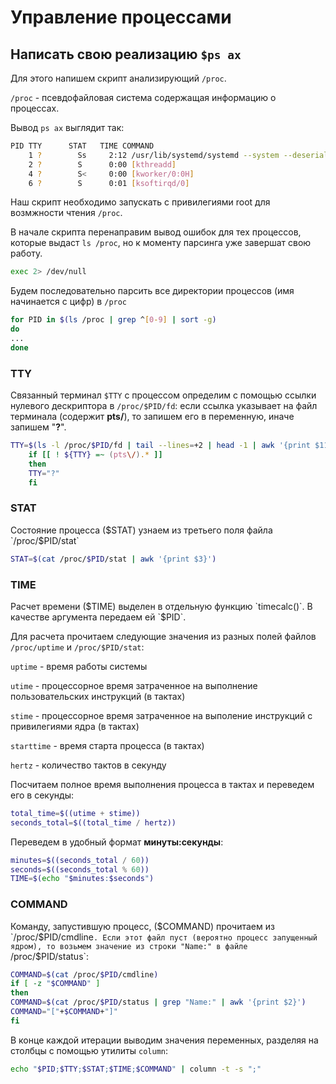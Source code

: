 # Управление процессами

## Написать свою реализацию `$ps ax`

Для этого напишем скрипт анализирующий `/proc`.

`/proc` - псевдофайловая система содержащая информацию о процессах.

Вывод `ps ax` выглядит так:
```bash
PID TTY      STAT   TIME COMMAND
    1 ?        Ss     2:12 /usr/lib/systemd/systemd --system --deserialize 35
    2 ?        S      0:00 [kthreadd]
    4 ?        S<     0:00 [kworker/0:0H]
    6 ?        S      0:01 [ksoftirqd/0]

```

Наш скрипт необходимо запускать с привилегиями root для возмжности чтения `/proc`.

В начале скрипта перенаправим вывод ошибок для тех процессов, которые выдаст `ls /proc`, но к моменту парсинга уже завершат свою работу.
```bash
exec 2> /dev/null
```

Будем последовательно парсить все директории процессов (имя начинается с цифр)  в `/proc`
```bash
for PID in $(ls /proc | grep ^[0-9] | sort -g)
do
...
done
```

### TTY
Связанный терминал `$TTY` с процессом определим с помощью ссылки нулевого дескриптора в `/proc/$PID/fd`:
если ссылка указывает на файл терминала (содержит **pts/**), то запишем его в переменную, иначе запишем "**?**".
```bash
TTY=$(ls -l /proc/$PID/fd | tail --lines=+2 | head -1 | awk '{print $11}'  | cut -d "/" -f 3,4)
	if [[ ! ${TTY} =~ (pts\/).* ]]
	then
	TTY="?"
	fi
```

### STAT
Состояние процесса ($STAT) узнаем из третьего поля файла `/proc/$PID/stat`
```bash
STAT=$(cat /proc/$PID/stat | awk '{print $3}')
```

### TIME
Расчет времени ($TIME) выделен в отдельную функцию `timecalc()`. В качестве аргумента передаем ей `$PID`.

Для расчета прочитаем следующие значения из разных полей файлов `/proc/uptime` и `/proc/$PID/stat`:

`uptime` - время работы системы

`utime` - процессорное время затраченное на выполнение пользовательских инструкций (в тактах)

`stime` - процессорное время затраченное на выполение инструкций с привилегиями ядра (в тактах)

`starttime` - время старта процесса (в тактах)

`hertz` - количество тактов в секунду


Посчитаем полное время выполнения процесса в тактах и переведем его в секунды:
```bash
total_time=$((utime + stime))
seconds_total=$((total_time / hertz))
```

Переведем в удобный формат **минуты:секунды**:
```bash
minutes=$((seconds_total / 60))
seconds=$((seconds_total % 60))
TIME=$(echo "$minutes:$seconds")
```

### COMMAND
Команду, запустившую процесс, ($COMMAND) прочитаем из `/proc/$PID/cmdline`. Если этот файл пуст (вероятно процесс запущенный ядром), то возьмем значение из строки "Name:" в файле `/proc/$PID/status`:
```bash
COMMAND=$(cat /proc/$PID/cmdline)
if [ -z "$COMMAND" ]
then
COMMAND=$(cat /proc/$PID/status | grep "Name:" | awk '{print $2}')
COMMAND="["+$COMMAND+"]"
fi
```

В конце каждой итерации выводим значения переменных, разделяя на столбцы с помощью утилиты `column`:
```bash
echo "$PID;$TTY;$STAT;$TIME;$COMMAND" | column -t -s ";" 
```

